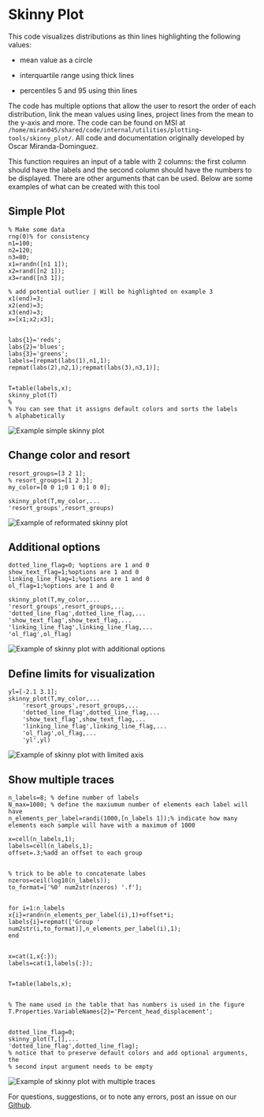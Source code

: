 # Skinny Plot

This code visualizes distributions as thin lines highlighting the following values:

* mean value as a circle

* interquartile range using thick lines

* percentiles 5 and 95 using thin lines

The code has multiple options that allow the user to resort the order of each distribution, link the mean values using lines, project lines from the mean to the y-axis and more. The code can be found on MSI at `/home/miran045/shared/code/internal/utilities/plotting-tools/skinny_plot/`. All code and documentation originally developed by Oscar Miranda-Dominguez.

This function requires an input of a table with 2 columns: the first column should have the labels and the second column should have the numbers to be displayed. There are other arguments that can be used. Below are some examples of what can be created with this tool

## Simple Plot

```
% Make some data
rng(0)% for consistency
n1=100;
n2=120;
n3=80;
x1=randn([n1 1]);
x2=rand([n2 1]);
x3=rand([n3 1]);

% add potential outlier | Will be highlighted on example 3
x1(end)=3;
x2(end)=3;
x3(end)=3;
x=[x1;x2;x3];


labs{1}='reds';
labs{2}='blues';
labs{3}='greens';
labels=[repmat(labs(1),n1,1); repmat(labs(2),n2,1);repmat(labs(3),n3,1)];


T=table(labels,x);
skinny_plot(T)
%
% You can see that it assigns default colors and sorts the labels
% alphabetically
```

![Example simple skinny plot](img/simple_skinny_plot.png)

## Change color and resort 

```
resort_groups=[3 2 1];
% resort_groups=[1 2 3];
my_color=[0 0 1;0 1 0;1 0 0];

skinny_plot(T,my_color,...
'resort_groups',resort_groups)
```

![Example of reformated skinny plot](img/reformated_skinny_plot.png)

## Additional options 

```
dotted_line_flag=0; %options are 1 and 0
show_text_flag=1;%options are 1 and 0
linking_line_flag=1;%options are 1 and 0
ol_flag=1;%options are 1 and 0

skinny_plot(T,my_color,...
'resort_groups',resort_groups,...
'dotted_line_flag',dotted_line_flag,...
'show_text_flag',show_text_flag,...
'linking_line_flag',linking_line_flag,...
'ol_flag',ol_flag)
```

![Example of skinny plot with additional options](img/extra_skinny_plot.png)


## Define limits for visualization

```
yl=[-2.1 3.1];
skinny_plot(T,my_color,...
    'resort_groups',resort_groups,...
    'dotted_line_flag',dotted_line_flag,...
    'show_text_flag',show_text_flag,...
    'linking_line_flag',linking_line_flag,...
    'ol_flag',ol_flag,...
    'yl',yl)
```

![Example of skinny plot with limited axis](img/limited_skinny_plot.png)

## Show multiple traces 

```
n_labels=8; % define number of labels
N_max=1000; % define the maxiumum number of elements each label will have
n_elements_per_label=randi(1000,[n_labels 1]);% indicate how many elements each sample will have with a maximum of 1000

x=cell(n_labels,1);
labels=cell(n_labels,1);
offset=.3;%add an offset to each group


% trick to be able to concatenate labes
nzeros=ceil(log10(n_labels));
to_format=['%0' num2str(nzeros) '.f'];


for i=1:n_labels
x{i}=randn(n_elements_per_label(i),1)+offset*i;
labels{i}=repmat(['Group ' num2str(i,to_format)],n_elements_per_label(i),1);
end


x=cat(1,x{:});
labels=cat(1,labels{:});


T=table(labels,x);


% The name used in the table that has numbers is used in the figure
T.Properties.VariableNames{2}='Percent_head_displacement';


dotted_line_flag=0;
skinny_plot(T,[],...
'dotted_line_flag',dotted_line_flag);
% notice that to preserve default colors and add optional arguments, the
% second input argument needs to be empty
```

![Example of skinny plot with multiple traces](img/multiple_skinny_plot.png)


For questions, suggestions, or to note any errors, post an issue on our [Github](https://github.com/DCAN-Labs/cdni-brain/issues).